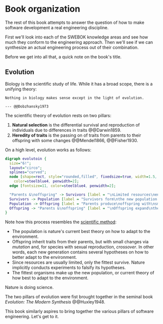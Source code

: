 # Book organization

The rest of this book attempts to answer the question of how to make software development a real engineering discipline.

First we'll look into each of the SWEBOK knowledge areas and see how much they conform to the engineering approach.
Then we'll see if we can synthesize an actual engineering process out of their combination.

Before we get into all that, a quick note on the book's title.


## Evolution

Biology is the scientific study of life.
While it has a broad scope, there is a unifying theory:

```admonish info "Quote"
Nothing in biology makes sense except in the light of evolution.

--- @@Dobzhansky1973
```

The scientific theory of evolution rests on two pillars:

1. **Natural selection** is the differential survival and reproduction of individuals due to differences in traits
  @@Darwin1859.
2. **Heredity of traits** is the passing on of traits from parents to their offspring with some changes @@Mendel1866,
  @@Fisher1930.

On a high level, evolution works as follows:

```dot process
digraph evolutoin {
  size="6!";
  layout="circo";
  splines="curved";
  node [shape=rect, style="rounded,filled", fixedsize=true, width=1.5, height=0.75, fillcolor=lightskyblue2,
    color=steelblue4, penwidth=2];
  edge [fontsize=11, color=steelblue4, penwidth=2];

  "Parents &\noffspring" -> Survivors [label = "\nLimited resources\nensure only the\nfittest survive"];
  Survivors -> Population [label = "Survivors form\nthe new population  "];
  Population -> Offspring [label = "Parents produce\noffspring with\nsmall changes\nin traits"];
  Offspring -> "Parents &\noffspring" [label = "\nOffspring expand\nthe population"];
}
```

Note how this process resembles the [scientific method](engineering.md#science):

- The population is nature's current best theory on how to adapt to the environment.
- Offspring inherit traits from their parents, but with small changes via _mutation_ and, for species with
  sexual reproduction, _crossover_.
  In other words, each new generation contains several hypotheses on how to better adapt to the environment.
- Since resources are usually limited, only the fittest survive.
  Nature implicitly conducts experiments to falsify its hypotheses.
- The fittest organisms make up the new population, or current theory of how best to adapt to the environment.

Nature is doing science.

The two pillars of evolution were fist brought together in the seminal book _Evolution: The Modern Synthesis_
@@Huxley1948.

This book similarly aspires to bring together the various pillars of software engineering.
Let's get to it.
